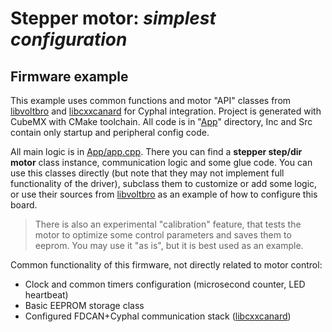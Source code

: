 # Stepper motor: *simplest configuration*

## Firmware example

This example uses common functions and motor "API" classes from [libvoltbro](https://github.com/VBCores/libvoltbro) and [libcxxcanard](https://github.com/VBCores/libcxxcanard) for Cyphal integration. Project is generated with CubeMX with CMake toolchain. All code is in "[App](App)" directory, Inc and Src contain only startup and peripheral config code.

All main logic is in [App/app.cpp](App/app.cpp). There you can find a **stepper step/dir motor** class instance, communication logic and some glue code. You can use this classes directly (but note that they may not implement full functionality of the driver), subclass them to customize or add some logic, or use their sources from [libvoltbro](https://github.com/VBCores/libvoltbro) as an example of how to configure this board.

> There is also an experimental "calibration" feature, that tests the motor to optimize some control parameters and saves them to eeprom. You may use it "as is", but it is best used as an example.

Common functionality of this firmware, not directly related to motor control:

- Clock and common timers configuration (microsecond counter, LED heartbeat)
- Basic EEPROM storage class
- Configured FDCAN+Cyphal communication stack ([libcxxcanard](https://github.com/VBCores/libcxxcanard))
